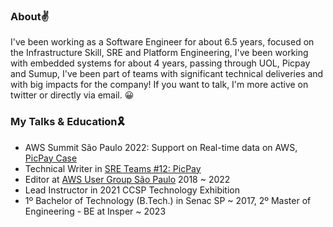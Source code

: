 ### About✌️ 
I've been working as a Software Engineer for about 6.5 years, focused on the Infrastructure Skill, SRE and Platform Engineering, I've been working with embedded systems for about 4 years, passing through UOL, Picpay and Sumup, I've been part of teams with significant technical deliveries and with big impacts for the company! If you want to talk, I'm more active on twitter or directly via email. :grinning:
### My Talks & Education🎗️
- AWS Summit São Paulo 2022: Support on Real-time data on AWS, [PicPay Case](https://youtu.be/mcL3I4pQO5k)
- Technical Writer in [SRE Teams #12: PicPay](https://open.substack.com/pub/sreteams/p/picpay?utm_campaign=post&utm_medium=web)
- Editor at [AWS User Group São Paulo](https://www.meetup.com/pt-BR/awsusergroupsp/) 2018 ~ 2022
- Lead Instructor in 2021 CCSP Technology Exhibition
- 1º Bachelor of Technology (B.Tech.) in Senac SP ~ 2017, 2º Master of Engineering - BE at Insper ~ 2023
